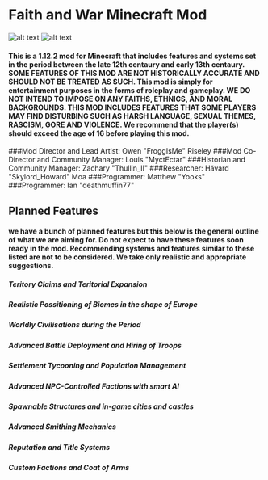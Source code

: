 # **Faith and War Minecraft Mod** 
![alt text](https://cdn.discordapp.com/attachments/475727393450098690/507612254850514955/Logo_1.png "Mod Logo") ![alt text](https://cdn.discordapp.com/attachments/462228235170873365/575640146133778432/250_by_65_wiki_banner.png "Mod Logo") 


#### This is a 1.12.2 mod for Minecraft that includes features and systems set in the period between the late 12th centaury and early 13th centaury. SOME FEATURES OF THIS MOD ARE NOT HISTORICALLY ACCURATE AND SHOULD NOT BE TREATED AS SUCH. This mod is simply for entertainment purposes in the forms of roleplay and gameplay. WE DO NOT INTEND TO IMPOSE ON ANY FAITHS, ETHNICS, AND MORAL BACKGROUNDS. THIS MOD INCLUDES FEATURES THAT SOME PLAYERS MAY FIND DISTURBING SUCH AS HARSH LANGUAGE, SEXUAL THEMES, RASCISM, GORE AND VIOLENCE. We recommend that the player(s) should exceed the age of 16 before playing this mod. 

###Mod Director and Lead Artist: Owen "FroggIsMe" Riseley
###Mod Co-Director and Community Manager: Louis "MyctEctar" 
###Historian and Community Manager: Zachary "Thullin_II"
###Researcher: Hävard "Skylord_Howard" Moa
###Programmer: Matthew "Yooks"
###Programmer: Ian "deathmuffin77"

## **Planned Features**
#### we have a bunch of planned features but this below is the general outline of what we are aiming for. Do not expect to have these features soon ready in the mod. Recommending systems and features similar to these listed are not to be considered. We take only realistic and appropriate suggestions. 

##### Teritory Claims and Teritorial Expansion
##### Realistic Possitioning of Biomes in the shape of Europe
##### Worldly Civilisations during the Period
##### Advanced Battle Deployment and Hiring of Troops
##### Settlement Tycooning and Population Management
##### Advanced NPC-Controlled Factions with smart AI
##### Spawnable Structures and in-game cities and castles
##### Advanced Smithing Mechanics
##### Reputation and Title Systems
##### Custom Factions and Coat of Arms
